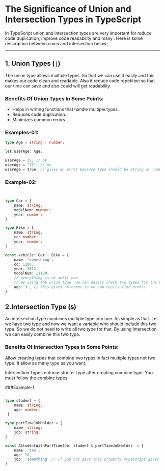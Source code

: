 # The Significance of Union and Intersection Types in TypeScript

In TypeScript union and intersection types are very important for reduce code duplication, improve code readability and many . Here is some description between union and intersection below;

---

## 1. Union Types (`|`)

The union type allows multiple types. So that we can use it easily and this makes our code clean and readable. Also it reduce code repetition so that our time can save and also could will get readability.

### Benefits Of Union Types In Some Points:
- Helps in writing functions that handle multiple types.
- Reduces code duplication.
- Minimizes common errors.

### Examples-01:
```typescript
type Age = string | number;

let userAge: Age;

userAge = 25; // ok
userAge = "25"; // ok
userAge = true; // gives an error because type should be string or number.
```

### Example-02:
```typescript


type Car = {
    name: string;
    modelNum: number;
    year: number; 
}

type Bike = {
    name: string;
    cc: number;
    year: number;
}

const vehicle: Car | Bike = {
    name: "something",
    cc: 1200,
    year: 2015,
    modelNum: 11120,
    // everything is ok until now
    // By using the union type, we can easily check two types for the vehicle. It also makes the code readable and clean.
    age: 3 , // this gives an error so we can easily find errors
}

```

## 2.Intersection Type (`&`)


An intersection type combines multiple type into one. As simple as that. Let we have two type and now we want a variable who should include this two type. So we do not need to write all two type for that. By using intersection we can easily combine this two type. 


### Benefits Of Intersection Types In Some Points:

 Allow creating types that combine two types in fact multiple types not two type. It allow as many type as you want.

 Intersection Types enforce stricter type after creating combine type. You must follow the combine types.


###Example-1

```typescript

type student = {
    name: string;
    age: number;
 }

type partTimeJobHolder = {
    name: string;
    job: string;
}

const AStudentWithPartTimeJob: student & partTimeJobHolder  = {
    name: 'taw',
    age: 20,
    job: 'something' // if you not give this property typescript gives you error for using intersection type . So from that we can understand that it strict the combine type and definitely it combine multiple type.
} 
```






